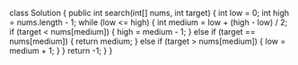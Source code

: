 class Solution {
    public int search(int[] nums, int target) {
        int low = 0;
        int high = nums.length - 1;
        while (low <= high) {
            int medium = low + (high - low) / 2;
            if (target < nums[medium]) {
                high = medium - 1;
            }
            else if (target == nums[medium]) {
                return medium;
            }
            else if (target > nums[medium]) {
                low = medium + 1;
            }
        }
        return -1;
    }
}
